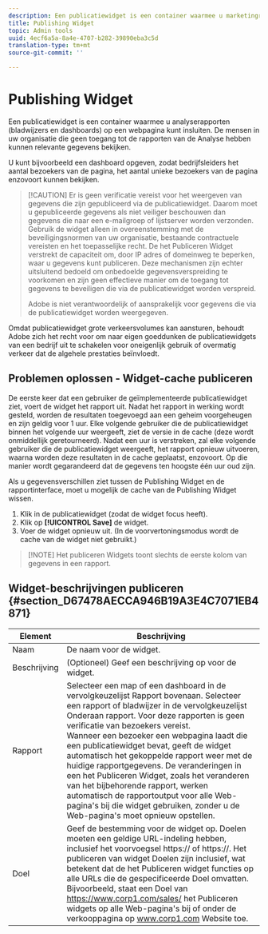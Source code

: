 ```yaml
---
description: Een publicatiewidget is een container waarmee u marketingrapporten (bladwijzers en dashboards) op een webpagina kunt insluiten. De mensen in uw organisatie die geen toegang tot marketing rapporten hebben kunnen relevante gegevens bekijken.
title: Publishing Widget
topic: Admin tools
uuid: 4ecf6a5a-8a4e-4707-b282-39890eba3c5d
translation-type: tm+mt
source-git-commit: ''

---
```



# Publishing Widget

Een publicatiewidget is een container waarmee u analyserapporten (bladwijzers en dashboards) op een webpagina kunt insluiten. De mensen in uw organisatie die geen toegang tot de rapporten van de Analyse hebben kunnen relevante gegevens bekijken.

U kunt bijvoorbeeld een dashboard opgeven, zodat bedrijfsleiders het aantal bezoekers van de pagina, het aantal unieke bezoekers van de pagina enzovoort kunnen bekijken.

> [!CAUTION] Er is geen verificatie vereist voor het weergeven van gegevens die zijn gepubliceerd via de publicatiewidget. Daarom moet u gepubliceerde gegevens als niet veiliger beschouwen dan gegevens die naar een e-mailgroep of lijstserver worden verzonden. Gebruik de widget alleen in overeenstemming met de beveiligingsnormen van uw organisatie, bestaande contractuele vereisten en het toepasselijke recht. De het Publiceren Widget verstrekt de capaciteit om, door IP adres of domeinweg te beperken, waar u gegevens kunt publiceren. Deze mechanismen zijn echter uitsluitend bedoeld om onbedoelde gegevensverspreiding te voorkomen en zijn geen effectieve manier om de toegang tot gegevens te beveiligen die via de publicatiewidget worden verspreid.
>
> Adobe is niet verantwoordelijk of aansprakelijk voor gegevens die via de publicatiewidget worden weergegeven.

Omdat publicatiewidget grote verkeersvolumes kan aansturen, behoudt Adobe zich het recht voor om naar eigen goeddunken de publicatiewidgets van een bedrijf uit te schakelen voor oneigenlijk gebruik of overmatig verkeer dat de algehele prestaties beïnvloedt.

## Problemen oplossen - Widget-cache publiceren

De eerste keer dat een gebruiker de geïmplementeerde publicatiewidget ziet, voert de widget het rapport uit. Nadat het rapport in werking wordt gesteld, worden de resultaten toegevoegd aan een geheim voorgeheugen en zijn geldig voor 1 uur. Elke volgende gebruiker die de publicatiewidget binnen het volgende uur weergeeft, ziet de versie in de cache (deze wordt onmiddellijk geretourneerd). Nadat een uur is verstreken, zal elke volgende gebruiker die de publicatiewidget weergeeft, het rapport opnieuw uitvoeren, waarna worden deze resultaten in de cache geplaatst, enzovoort. Op die manier wordt gegarandeerd dat de gegevens ten hoogste één uur oud zijn.

Als u gegevensverschillen ziet tussen de Publishing Widget en de rapportinterface, moet u mogelijk de cache van de Publishing Widget wissen.

1. Klik in de publicatiewidget (zodat de widget focus heeft).
1. Klik op **[!UICONTROL Save]** de widget.
1. Voer de widget opnieuw uit. (In de voorvertoningsmodus wordt de cache van de widget niet gebruikt.)

> [!NOTE] Het publiceren Widgets toont slechts de eerste kolom van gegevens in een rapport.

## Widget-beschrijvingen publiceren {#section_D67478AECCA946B19A3E4C7071EB4871}

| Element | Beschrijving |
|--- |--- |
| Naam | De naam voor de widget. |
| Beschrijving | (Optioneel) Geef een beschrijving op voor de widget. |
| Rapport | Selecteer een map of een dashboard in de vervolgkeuzelijst Rapport bovenaan. Selecteer een rapport of bladwijzer in de vervolgkeuzelijst Onderaan rapport.  Voor deze rapporten is geen verificatie van bezoekers vereist. <br>Wanneer een bezoeker een webpagina laadt die een publicatiewidget bevat, geeft de widget automatisch het gekoppelde rapport weer met de huidige rapportgegevens. De veranderingen in een het Publiceren Widget, zoals het veranderen van het bijbehorende rapport, werken automatisch de rapportoutput voor alle Web-pagina&#39;s bij die widget gebruiken, zonder u de Web-pagina&#39;s moet opnieuw opstellen.</br> |
| Doel | Geef de bestemming voor de widget op.   Doelen moeten een geldige URL-indeling hebben, inclusief het voorvoegsel https:// of https://. Het publiceren van widget Doelen zijn inclusief, wat betekent dat de het Publiceren widget functies op alle URLs die de gespecificeerde Doel omvatten. <br>Bijvoorbeeld, staat een Doel van https://www.corp1.com/sales/ het Publiceren widgets op alle Web-pagina&#39;s bij of onder de verkooppagina op www.corp1.com Website toe.</br> |
